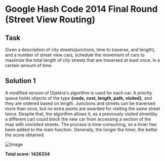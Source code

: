 # Google Hash Code 2014 Final Round (Street View Routing)

## Task

Given a description of city streets(junctions, time to traverse, and length), and a number of street view cars, schedule the movement of cars to maximize
the total length of city streets that are traversed at least once, in a certain amount of time.

## Solution 1

A modified version of Dijsktra's algorithm is used for each car. A priority queue holds objects of the type **{node, cost, length, path, visited}**, and they are ordered
based on length. Junctions and streets can be traversed more than once, but no extra points are awarded for visiting the same street twice. Despite that, the algorithm allows
it, as a previously visited street(by a different car) could block the new car from accessing a section of the map with unvisited streets. The process is time-consuming,
so a timer has been added to the main function. Generally, the longer the timer, the better the score obtained.

![Image](https://github.com/user-attachments/assets/8d38fa5c-228d-47ef-b6b3-4aaecd3e891d)

**Total score: 1426334**